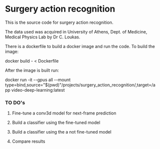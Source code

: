 # Surgery action recognition
This is the source code for surgery action recognition.

The data used was acquired in University of Athens, Dept. of Medicine, 
Medical Physics Lab by Dr C. Loukas.

There is a dockerfile to build a docker image and run the code.
To build the image:

docker build - < Dockerfile

After the image is built run:

docker run -it --gpus all  --mount type=bind,source="$(pwd)"/projects/surgery_action_recognition/,target=/app video-deep-learning:latest


### TO DO's ###

1) Fine-tune a conv3d model for next-frame prediction

2) Build a classifier using the fine-tuned model

3) Build a classifier using the a not fine-tuned model

4) Compare results